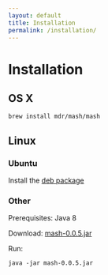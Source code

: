 ```yaml
---
layout: default
title: Installation
permalink: /installation/
---
```


# Installation

## OS X

    brew install mdr/mash/mash

## Linux

### Ubuntu

Install the [deb package](https://github.com/mdr/mash/releases/download/v0.0.5/mash_0.0.5_all.deb)

### Other

Prerequisites: Java 8

Download: [mash-0.0.5.jar](https://github.com/mdr/mash/releases/download/v0.0.5/mash-0.0.5.jar)

Run:

    java -jar mash-0.0.5.jar
